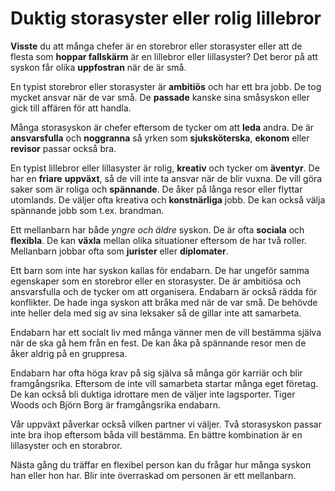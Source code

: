 # Duktig storasyster eller rolig lillebror

**Visste** du att många chefer är en storebror eller storasyster eller att de flesta som **hoppar fallskärm** är en lillebror eller lillasyster? Det beror på att syskon får olika **uppfostran** när de är små.

En typist storebror eller storasyster är **ambitiös** och har ett bra jobb. De tog mycket ansvar när de var små.  De **passade** kanske sina småsyskon eller gick till affären för att handla.

Många storasyskon är chefer eftersom de tycker om att **leda** andra. De är **ansvarsfulla** och **noggranna** så yrken som **sjuksköterska**, **ekonom** eller **revisor** passar också bra.

En typist lillebror eller lillasyster är rolig, **kreativ** och tycker om **äventyr**. De har en **friare** **uppväxt**, så de vill inte ta ansvar när de blir vuxna. De vill göra saker som är roliga och **spännande**. De åker på långa resor eller flyttar utomlands. De väljer ofta kreativa och **konstnärliga** jobb. De kan också välja spännande jobb som t.ex. brandman.

Ett mellanbarn har både *yngre och äldre* syskon. De är ofta **sociala** och **flexibla**. De kan **växla** mellan olika situationer eftersom de har två roller. Mellanbarn jobbar ofta som **jurister** eller **diplomater**.

Ett barn som inte har syskon kallas för endabarn. De har ungeför samma egenskaper som en storebror eller en storasyster. De är ambitiösa och ansvarsfulla och de tycker om att organisera. Endabarn är också rädda för konflikter. De hade inga syskon att bråka med när de var små. De behövde inte heller dela med sig av sina leksaker så de gillar inte att samarbeta.

Endabarn har ett socialt liv med många vänner men de vill bestämma själva när de ska gå hem från en fest. De kan åka på spännande resor men de åker aldrig på en gruppresa.

Endabarn har ofta höga krav på sig själva så många gör karriär och blir framgångsrika. Eftersom de inte vill samarbeta startar många eget företag. De kan också bli duktiga idrottare men de väljer inte lagsporter. Tiger Woods och Björn Borg är framgångsrika endabarn.

Vår uppväxt påverkar också vilken partner vi väljer. Två storasyskon passar inte bra ihop eftersom båda vill bestämma. En bättre kombination är en lillasyster och en storabror.

Nästa gång du träffar en flexibel person kan du frågar hur många syskon han eller hon har. Blir inte överraskad om personen är ett mellanbarn.


<!--stackedit_data:
eyJoaXN0b3J5IjpbLTE3ODkxMzU3OTUsMTcyMTQ1MjM1NywxMj
k3MDQ1MjEsNDk0OTkwMzU3LDcyNTc0NjM2LC02MzAyMDEyMDhd
fQ==
-->